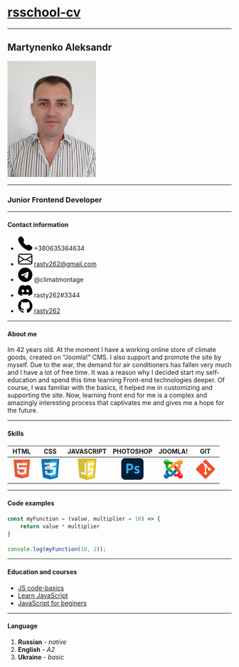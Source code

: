 
# [rsschool-cv](https://github.com/rasty262/rsschool-cv)
---
## Martynenko Aleksandr
![Martynenko Aleksandr](./img/photo.jpg) 
________________________________________
### Junior Frontend Developer
---
#### Contact information
* ![phone number](./svg/phone.svg) +380635364634
* ![email](./svg/envelope.svg) rasty262@gmail.com
* ![telegram](./svg/telegram.svg) @climatmontage
* ![discord](./svg/discord.svg) rasty262#3344
* ![github](./svg/github.svg) [rasty262](https://github.com/rasty262)
---
#### About me
Im 42 years old. At the moment I have a working online store of climate goods, created on “Joomla!” CMS. I also support and promote the site by myself. Due to the war, the demand for air conditioners has fallen very much and I have a lot of free time. It was a reason why I decided start my self-education and spend this time learning Front-end technologies deeper. Of course, I was familiar with the basics, it helped me in customizing and supporting the site. Now, learning front end for me is a complex and amazingly interesting process that captivates me and gives me a hope for the future.

---
#### Skills
|HTML|CSS|JAVASCRIPT|PHOTOSHOP|JOOMLA!|GIT|
|:----:|:----:|:----:|:----:|:-----:|:-----:|
|![HTML](./img/html.jpg) |![CSS](./img/css.jpg) |![JAVASCRIPT](./img/js.jpg) |![PHOTOSHOP](./img/ps.jpg) |![JOOMLA!](./img/joomla.jpg) |![git](./img/git.jpg) |
---
#### Code examples
```javascript
const myFunction = (value, multiplier = 10) => {
    return value * multiplier
}

console.log(myFunction(10, 2));

```
---

#### Education and courses
* [JS code-basics](https://ru.code-basics.com/languages/javascript)
* [Learn JavaScript](https://learn.javascript.ru/)
* [JavaScript for beginers](https://www.youtube.com/watch?v=CxgOKJh4zWE&list=PLzu8FrY-m1zSOr9Nl8LsN1nBBOz0v9VFu&index=159&t=8721s)
---
#### Language

1. **Russian** - *native*
2. **English** - *A2* 
3. **Ukraine** - *basic*